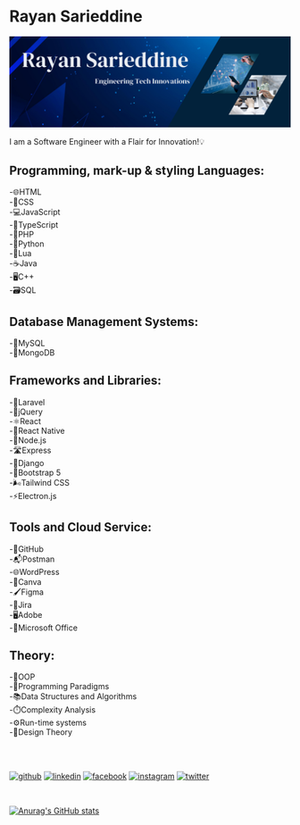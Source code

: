 # Rayan Sarieddine

![Rayan Sarieddine](https://github.com/Rayan-Sarieddine/Rayan-Sarieddine/blob/main/header-github.png)

I am a Software Engineer with a Flair for Innovation!💡

## Programming, mark-up & styling Languages:

-🌐HTML  
-🎨CSS  
-💻JavaScript  
-📘TypeScript  
-🐘PHP  
-🐍Python  
-🌙Lua  
-☕Java  
-🖥️C++  
-🗃️SQL

## Database Management Systems:

-🐬MySQL  
-🍃MongoDB

## Frameworks and Libraries:

-🌟Laravel  
-🎯jQuery  
-⚛️React  
-📱React Native  
-🚀Node.js  
-🛣️Express  
-🐍Django  
-🥾Bootstrap 5  
-🌬️Tailwind CSS  
-⚡Electron.js

## Tools and Cloud Service:

-🐙GitHub  
-📬Postman  
-🌐WordPress  
-🎨Canva  
-🖌️Figma  
-🚀Jira  
-🖥️Adobe  
-📎Microsoft Office

## Theory:

-🧱OOP  
-🧩Programming Paradigms  
-📚Data Structures and Algorithms  
-⏱️Complexity Analysis  
-⚙️Run-time systems  
-📐Design Theory

<br><br>

[<img src='https://cdn.jsdelivr.net/npm/simple-icons@3.0.1/icons/github.svg' alt='github' height='40'>](https://github.com/https://github.com/Rayan-Sarieddine) [<img src='https://cdn.jsdelivr.net/npm/simple-icons@3.0.1/icons/linkedin.svg' alt='linkedin' height='40'>](https://www.linkedin.com/in/https://www.linkedin.com/in/rayan-sarieddine/) [<img src='https://cdn.jsdelivr.net/npm/simple-icons@3.0.1/icons/facebook.svg' alt='facebook' height='40'>](https://www.facebook.com/https://www.facebook.com/rayan.sarieddine.5?mibextid=ZbWKwL) [<img src='https://cdn.jsdelivr.net/npm/simple-icons@3.0.1/icons/instagram.svg' alt='instagram' height='40'>](https://www.instagram.com/https://instagram.com/rayan_sd_?igshid=OGQ5ZDc2ODk2ZA==/) [<img src='https://cdn.jsdelivr.net/npm/simple-icons@3.0.1/icons/twitter.svg' alt='twitter' height='40'>](https://twitter.com/https://twitter.com/RayanSd3?t=--nlSmG1NaQ3dObmUFdbWA&s=08)

<br>

[![Anurag's GitHub stats](https://github-readme-stats.vercel.app/api?username=rayan-sarieddine)](https://github.com/anuraghazra/github-readme-stats)
